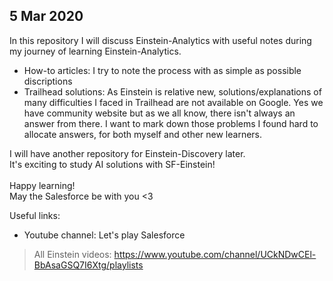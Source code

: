 5 Mar 2020
-----------

In this repository I will discuss Einstein-Analytics with useful notes during my journey of learning Einstein-Analytics. 

  * How-to articles: I try to note the process with as simple as possible discriptions
  * Trailhead solutions: As Einstein is relative new, solutions/explanations of many difficulties I faced in Trailhead are not available on Google. Yes we have community website but as we all know, there isn't always an answer from there. I want to mark down those problems I found hard to allocate answers, for both myself and other new learners. 


I will have another repository for Einstein-Discovery later. <br>
It's exciting to study AI solutions with SF-Einstein! <br><br>
Happy learning!<br>
May the Salesforce be with you <3

Useful links:
* Youtube channel: Let's play Salesforce
> All Einstein videos: https://www.youtube.com/channel/UCkNDwCEl-BbAsaGSQ7I6Xtg/playlists
